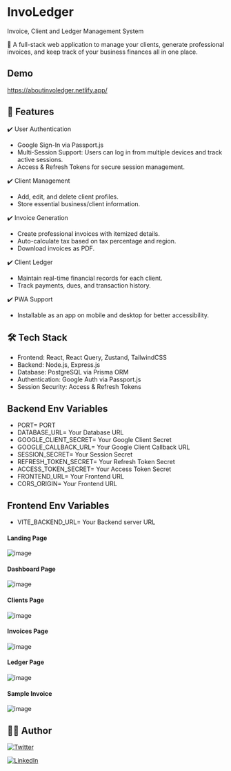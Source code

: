 # InvoLedger
Invoice, Client and Ledger Management System

📌 A full-stack web application to manage your clients, generate professional invoices, and keep track of your business finances all in one place.

## Demo
https://aboutinvoledger.netlify.app/

## 🚀 Features
✔️ User Authentication
  - Google Sign-In via Passport.js
  - Multi-Session Support: Users can log in from multiple devices and track active sessions.
  - Access & Refresh Tokens for secure session management.

✔️ Client Management
  - Add, edit, and delete client profiles.
  - Store essential business/client information.

✔️ Invoice Generation
  - Create professional invoices with itemized details.
  - Auto-calculate tax based on tax percentage and region.
  - Download invoices as PDF.
    
✔️ Client Ledger
  - Maintain real-time financial records for each client.
  - Track payments, dues, and transaction history.

✔️ PWA Support
   - Installable as an app on mobile and desktop for better accessibility.

## 🛠 Tech Stack
  - Frontend: React, React Query, Zustand, TailwindCSS
  - Backend: Node.js, Express.js
  - Database: PostgreSQL via Prisma ORM
  - Authentication: Google Auth via Passport.js
  - Session Security: Access & Refresh Tokens

## Backend Env Variables
- PORT= PORT
- DATABASE_URL= Your Database URL
- GOOGLE_CLIENT_SECRET= Your Google Client Secret
- GOOGLE_CALLBACK_URL= Your Google Client Callback URL
- SESSION_SECRET= Your Session Secret
- REFRESH_TOKEN_SECRET= Your Refresh Token Secret
- ACCESS_TOKEN_SECRET= Your Access Token Secret
- FRONTEND_URL= Your Frontend URL
- CORS_ORIGIN= Your Frontend URL

## Frontend Env Variables
- VITE_BACKEND_URL= Your Backend server URL

#### Landing Page
![image](https://github.com/user-attachments/assets/a74e193f-bf18-4075-97e6-428bd1762a46)

#### Dashboard Page
![image](https://github.com/user-attachments/assets/5f4a3d1b-2fe1-4ab9-8732-86c9cb0cb840)

#### Clients Page
![image](https://github.com/user-attachments/assets/76db66ef-ef11-4fbf-bcf3-2a7722e90049)

#### Invoices Page
![image](https://github.com/user-attachments/assets/044401a5-7028-4611-b592-cf7a923ecd83)

#### Ledger Page
![image](https://github.com/user-attachments/assets/96877bdf-2fef-4f54-816c-c88cffe2bd0d)

#### Sample Invoice 
![image](https://github.com/user-attachments/assets/26a13b48-0bb1-4e3a-a3ba-d38a629bfc70)


## :man_in_tuxedo: Author

[![Twitter](https://img.shields.io/badge/follow-%40amanthukral-1DA1F2?style=flat&logo=Twitter)](https://twitter.com/aman_thukral12)

[![LinkedIn](https://img.shields.io/badge/connect-%40amanthukral-%230077B5?style=flat&logo=LinkedIn)](https://www.linkedin.com/in/aman-thukral-574b37150/)
